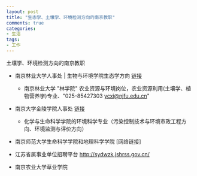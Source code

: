 ```yaml
---
layout: post
title: "生态学、土壤学、环境检测方向的南京教职"
comments: true
categories:
- 生活
tags:
- 工作
---
```


土壤学、环境检测方向的南京教职


- 南京林业大学人事处 | 生物与环境学院生态学方向 [链接](http://zhaopin.njfu.edu.cn/class_type.asp?cpid=151)
   - 南京林业大学 "林学院" 农业资源与环境岗位，农业资源利用(土壤学、植物营养学)专业、"025-85427303 ycxi@njfu.edu.cn"

- 南京大学金陵学院人事处 [链接](http://rsc.jlxy.nju.edu.cn/list.aspx?t=recruit&id=jobs)
  * 化学与生命科学学院的环境科学专业（污染控制技术与环境市政工程方向、环境监测与评价方向）
- 南京师范大学生命科学学院和地理科学学院 [网络链接]
- 江苏省属事业单位招聘平台 http://sydwzk.jshrss.gov.cn/
- 南京农业大学草业学院
